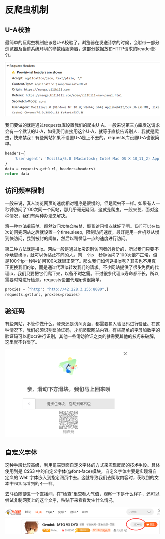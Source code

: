 # 反爬虫机制

## **U-A校验**

最简单的反爬虫机制应该是U-A校验了。浏览器在发送请求的时候，会附带一部分浏览器及当前系统环境的参数给服务器，这部分数据放在HTTP请求的header部分。

![](<../.gitbook/assets/image (2) (1).png>)

我们要做的就是通过requests库设置我们的爬虫U-A。一般来说第三方库发送请求会有一个默认的U-A，如果我们直接用这个U-A，就等于直接告诉别人，我就是爬虫，快来禁我！有些网站如果不设置U-A是上不去的。requests库设置U-A也很简单。

```python
headers={
    'User-Agent': 'Mozilla/5.0 (Macintosh; Intel Mac OS X 10_11_2) AppleWebKit/537.36 (KHTML, like Gecko) Chrome/47.0.2526.80 Safari/537.36'
}
data = requests.get(url, headers=headers)
return data
```

## **访问频率限制**

一般来说，真人浏览网页的速度相对程序是很慢的，但是爬虫不一样。如果有人一秒钟访问了100次同一个网站，那几乎毫无疑问，这就是爬虫。一般来说，面对这种情况，我们有两种办法来解决。

第一种办法很简单。既然访问太快会被禁，那我访问慢点就好了啊。我们可以在每次访问完网站之后就设置一个time.sleep，限制访问速度。最好是用一台机器从慢到快访问，找到被封的阈值，然后以稍微低一点的速度进行访问。

第二种方法就是换ip。网站一般是通过ip来识别访问者的身份的，所以我们只要不停地更换ip，就可以伪装成不同的人。同一个ip一秒钟访问了100次很不正常，但是100个ip一秒钟访问100次就很正常了。那么我们如何更换ip呢？其实也不用真正更换我们的ip，而是通过代理ip转发我们的请求。不少网站提供了很多免费的代理ip，我们只要把它们爬下来，以备不时之需。不过很多代理ip寿命都不长，所以需要时常进行检测。requests设置代理ip也很简单。

```python
proxies = {"http": "http://42.228.3.155:8080",}
requests.get(url, proxies=proxies)
```

## 验证码

有些网站，不管你做什么，登录还是访问页面，都需要输入验证码进行验证。在这种情况下，我们必须识别出验证码，才能爬取网站内容。有些简单的字母加数字的验证码可以用ocr进行识别，其他一些滑动验证之类的就需要其他的技巧来破解，这里就不详谈了。

![高德地图中查询频率过快就会弹出验证码](<../.gitbook/assets/image (3).png>)

## 自定义字体

这种手段比较高级，利用前端页面自定义字体的方式来实现反爬的技术手段。具体使用到是 CSS3 中的自定义字体(@font-face)模块，自定义字体主要是实现将自定义的 Web 字体嵌入到指定网页中去。这就导致我们去爬取内容时，获取到的文本中和实际看到的不一样。

去斗鱼随便进一个直播间，在“检查”里查看人气值，观察一下是什么样子，还可以尝试复制网页上的这个文字，粘贴下来看看发生什么情况。

![](<../.gitbook/assets/image (5) (1) (1).png>)
